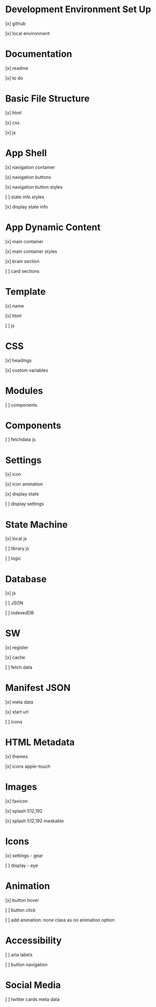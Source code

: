 # Development Environment Set Up

[x] github

[x] local environment

# Documentation

[x] readme

[x] to do

# Basic File Structure

[x] html

[x] css

[x] js

# App Shell

[x] navigation container

[x] navigation buttons

[x] navigation button styles

[ ] state info styles

[x] display state info

# App Dynamic Content

[x] main container

[x] main container styles

[x] brain section

[ ] card sections

# Template

[x] name

[x] html

[ ] js

# CSS

[x] headings

[x] custom variables

# Modules

[ ] components

# Components

[ ] fetchdata js

# Settings

[x] icon

[x] icon animation

[x] display state

[ ] display settings

# State Machine

[x] local js

[ ] library js

[ ] logic

# Database

[x] js

[ ] JSON

[ ] indexedDB

# SW

[x] register

[x] cache

[ ] fetch data

# Manifest JSON

[x] meta data

[x] start url

[ ] icons

# HTML Metadata

[x] themes

[x] icons apple-touch

# Images

[x] favicon

[x] splash 512,192

[x] splash 512,192 maskable

# Icons

[x] settings - gear

[ ] display - eye

# Animation

[x] button hover

[ ] button click

[ ] add animation: none class as no animation option

# Accessibility

[ ] aria labels

[ ] button navigation

# Social Media

[ ] twitter cards meta data
